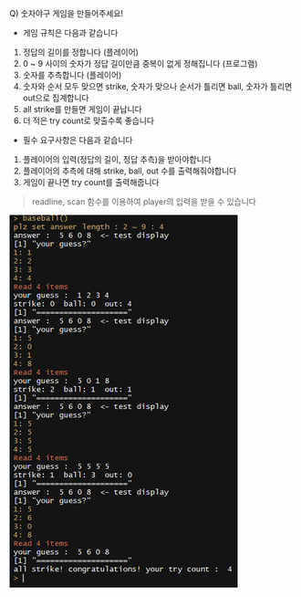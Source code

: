 Q) 숫자야구 게임을 만들어주세요!   

- 게임 규칙은 다음과 같습니다   

1. 정답의 길이를 정합니다 (플레이어)   
2. 0 ~ 9 사이의 숫자가 정답 길이만큼 중복이 없게 정해집니다 (프로그램)   
3. 숫자를 추측합니다 (플레이어)   
4. 숫자와 순서 모두 맞으면 strike, 숫자가 맞으나 순서가 틀리면 ball, 숫자가 틀리면 out으로 집계합니다   
5. all strike를 만들면 게임이 끝납니다   
6. 더 적은 try count로 맞출수록 좋습니다   
  
- 필수 요구사항은 다음과 같습니다   

1. 플레이어의 입력(정답의 길이, 정답 추측)을 받아야합니다   
2. 플레이어의 추측에 대해 strike, ball, out 수를 출력해줘야합니다   
3. 게임이 끝나면 try count를 출력해줍니다   

> readline, scan 함수를 이용하여 player의 입력을 받을 수 있습니다  

![target!](number_baseball_result.PNG)
